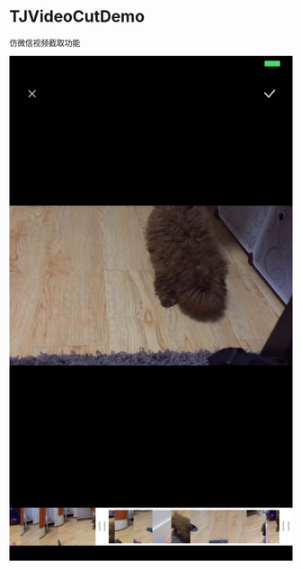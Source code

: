 # TJVideoCutDemo
仿微信视频截取功能

![image](https://github.com/JoshPellTan/TJVideoCutDemo/raw/master/IMG_3547.jpg )
